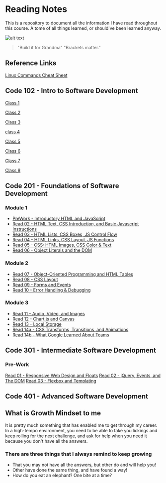 # Reading Notes

This is a repository to document all the information I have read throughout this course.  A tome of all things learned, or should've been learned anyway.

![alt text](https://d1yjjnpx0p53s8.cloudfront.net/styles/logo-original-577x577/s3/052014/ghostbusters_logo_1984_no_fill.png "Ghostbusters")

> "Build it for Grandma"
> "Brackets matter."

## Reference Links

[Linux Commands Cheat Sheet](LinuxCheetSheet.md)

## Code 102 - Intro to Software Development

[Class 1](/Code-102/DAY1.md)

[Class 2](/Code-102/README.md)

[Class 3](/Code-102/git-revisions.md)

[class 4](/Code-102/HTML-structure.md)

[Class 5](/Code-102/css-color.md)

[Class 6](/Code-102/jsStuff.md)

[Class 7](/Code-102/jsProgramming.md)

[Class 8](/Code-102/opsAndLoops.md)

## Code 201 - Foundations of Software Development

### Module 1

+ [PreWork - Introductory HTML and JavaScript](/Code-201/prework.md)
+ [Read 02 - HTML Text, CSS Introduction, and Basic Javascript Instructions](/Code-201/class-02.md)
+ [Read 03 - HTML Lists. CSS Boxes, JS Control Flow](/Code-201/class-03.md)
+ [Read 04 - HTML Links, CSS Layout, JS Functions](/Code-201/class-04.md)
+ [Read 05 - CSS: HTML Images, CSS Color & Text](/Code-201/class-05.md)
+ [Read 06 - Object Literals and the DOM](/Code-201/class-06.md)

### Module 2

+ [Read 07 - Object-Oriented Programming and HTML Tables](/Code-201/class-07.md)
+ [Read 08 - CSS Layout](/Code-201/class-08.md)
+ [Read 09 - Forms and Events](/Code-201/class-09.md)
+ [Read 10 - Error Handling & Debugging](/Code-201/class-10.md)

### Module 3

+ [Read 11 - Audio, Video, and Images](/Code-201/class-11.md)
+ [Read 12 - Chart.js and Canvas](/Code-201/class-12.md)
+ [Read 13 - Local Storage](/Code-201/class-13.md)
+ [Read 14a - CSS Transforms, Transitions, and Animations](/Code-201/class-14a.md)
+ [Read 14b - What Google Learned About Teams](/Code-201/class-14b.md)

## Code 301 - Intermediate Software Development

### Pre-Work

[Read 01 - Responsive Web Design and Floats](/Code-301/read-01.md)
[Read 02 - jQuery, Events, and The DOM](/Code-301/read-02.md)
[Read 03 - Flexbox and Templating](/Code-301/read-03.md)

## Code 401 - Advanced Software Development

## What is Growth Mindset to me

It is pretty much something that has enabled me to get through my career.  In a high-tempo environment, you need to be able to take you lickings and keep rolling for the next challenge, and ask for help when you need it because you don't have all the answers.

### There are three things that I always remind to keep growing

+ That you may not have all the answers, but other do and will help you!
+ Other have done the same thing, and have found a way!
+ How do you eat an elephant?  One bite at a time?
